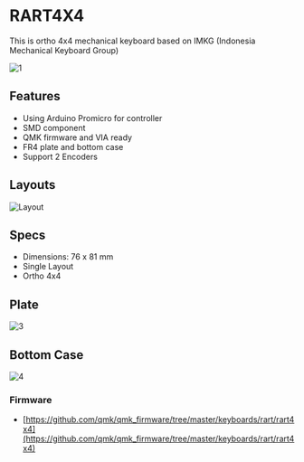 # RART4X4

This is ortho 4x4 mechanical keyboard based on IMKG (Indonesia Mechanical Keyboard Group)

![1](https://user-images.githubusercontent.com/30220306/107841605-d3eb7680-6dee-11eb-95f5-51c5a50fb996.png)

## Features

- Using Arduino Promicro for controller
- SMD component
- QMK firmware and VIA ready
- FR4 plate and bottom case
- Support 2 Encoders

## Layouts

![Layout](https://user-images.githubusercontent.com/30220306/107841680-7b68a900-6def-11eb-95f6-879a8cff0428.png)

## Specs

- Dimensions: 76 x 81 mm
- Single Layout
- Ortho 4x4

## Plate

![3](https://user-images.githubusercontent.com/30220306/107841712-de5a4000-6def-11eb-99dd-b6c68c2a598a.png)

## Bottom Case

![4](https://user-images.githubusercontent.com/30220306/107841741-1a8da080-6df0-11eb-992f-4970167e0775.png)

### Firmware
- [https://github.com/qmk/qmk_firmware/tree/master/keyboards/rart/rart4x4](https://github.com/qmk/qmk_firmware/tree/master/keyboards/rart/rart4x4)
